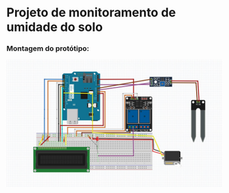 # Projeto de monitoramento de umidade do solo

### Montagem do protótipo:

![](https://github.com/y918an/proj_arduino/blob/master/montagem_arduino.jpeg)
